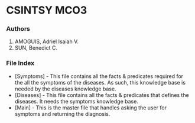 # CSINTSY MCO3

### Authors
1. AMOGUIS, Adriel Isaiah V.
2. SUN, Benedict C.

### File Index
- [Symptoms] - This file contains all the facts & predicates required for the all the symptoms of the diseases. As such, this knowledge base is needed by the diseases knowledge base.
- [Diseases] - This file contains all the facts & predicates that defines the diseases. It needs the symptoms knowledge base.
- [Main] - This is the master file that handles asking the user for symptoms and returning the diagnosis.